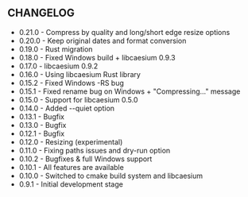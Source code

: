 ## CHANGELOG
* 0.21.0 - Compress by quality and long/short edge resize options
* 0.20.0 - Keep original dates and format conversion
* 0.19.0 - Rust migration
* 0.18.0 - Fixed Windows build + libcaesium 0.9.3
* 0.17.0 - libcaesium 0.9.2
* 0.16.0 - Using libcaesium Rust library
* 0.15.2 - Fixed Windows -RS bug
* 0.15.1 - Fixed rename bug on Windows + "Compressing..." message
* 0.15.0 - Support for libcaesium 0.5.0
* 0.14.0 - Added --quiet option
* 0.13.1 - Bugfix
* 0.13.0 - Bugfix
* 0.12.1 - Bugfix
* 0.12.0 - Resizing (experimental)
* 0.11.0 - Fixing paths issues and dry-run option
* 0.10.2 - Bugfixes & full Windows support
* 0.10.1 - All features are available
* 0.10.0 - Switched to cmake build system and libcaesium
* 0.9.1 - Initial development stage